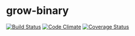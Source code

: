 # grow-binary

[![Build Status](https://travis-ci.org/div5yesh/grow-binary.png?branch=master)](https://travis-ci.org/div5yesh/grow-binary) [![Code Climate](https://codeclimate.com/github/div5yesh/grow-binary.png)](https://codeclimate.com/github/div5yesh/grow-binary.png) [![Coverage Status](https://coveralls.io/repos/github/div5yesh/grow-binary/badge.svg)](https://coveralls.io/github/div5yesh/grow-binary)
